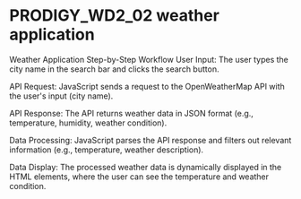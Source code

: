 # PRODIGY_WD2_02 weather application 
Weather Application Step-by-Step Workflow
User Input:
The user types the city name in the search bar and clicks the search button.

API Request:
JavaScript sends a request to the OpenWeatherMap API with the user's input (city name).

API Response:
The API returns weather data in JSON format (e.g., temperature, humidity, weather condition).

Data Processing:
JavaScript parses the API response and filters out relevant information (e.g., temperature, weather description).

Data Display:
The processed weather data is dynamically displayed in the HTML elements, where the user can see the temperature and weather condition.
